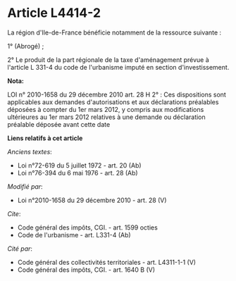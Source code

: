 # Article L4414-2

La région d'Ile-de-France bénéficie notamment de la ressource suivante :

1° (Abrogé) ;

2° Le produit de la part régionale de la taxe d'aménagement prévue à l'article L 331-4 du code de l'urbanisme imputé en
section d'investissement.

**Nota:**

LOI n° 2010-1658 du 29 décembre 2010 art. 28 H 2° : Ces dispositions sont applicables aux demandes d'autorisations et aux
déclarations préalables déposées à compter du 1er mars 2012, y compris aux modifications ultérieures au 1er mars 2012
relatives à une demande ou déclaration préalable déposée avant cette date

**Liens relatifs à cet article**

_Anciens textes_:

  - Loi n°72-619 du 5 juillet 1972 - art. 20 (Ab)
  - Loi n°76-394 du 6 mai 1976 - art. 28 (Ab)

_Modifié par_:

  - Loi n°2010-1658 du 29 décembre 2010 - art. 28 (V)

_Cite_:

  - Code général des impôts, CGI. - art. 1599 octies
  - Code de l'urbanisme - art. L331-4 (Ab)

_Cité par_:

  - Code général des collectivités territoriales - art. L4311-1-1 (V)
  - Code général des impôts, CGI. - art. 1640 B (V)

